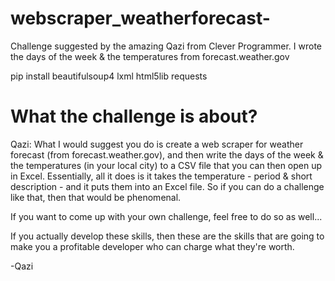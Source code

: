# webscraper_weatherforecast-
Challenge suggested by the amazing Qazi from Clever Programmer. I wrote the days of the week &amp; the temperatures from forecast.weather.gov

pip install beautifulsoup4 lxml html5lib requests

# What the challenge is about?

Qazi: 
What I would suggest you do is create a web scraper for weather forecast (from forecast.weather.gov), and then write the days of the week & the temperatures (in your local city) to a CSV file that you can then open up in Excel. 
Essentially, all it does is it takes the temperature - period & short description - and it puts them into an Excel file. So if you can do a challenge like that, then that would be phenomenal. 

If you want to come up with your own challenge, feel free to do so as well...

If you actually develop these skills, then these are the skills that are going to make you a profitable developer who can charge what they're worth. 

-Qazi 